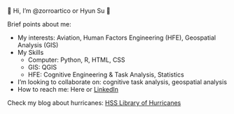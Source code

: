 :wave: Hi, I’m @zorroartico or Hyun Su :maple_leaf:

Brief points about me:
- My interests: Aviation, Human Factors Engineering (HFE), Geospatial Analysis (GIS)
- My Skills
  - Computer: Python, R, HTML, CSS
  - GIS: QGIS
  - HFE: Cognitive Engineering & Task Analysis, Statistics
- I’m looking to collaborate on: cognitive task analysis, geospatial analysis
- How to reach me: Here or [LinkedIn](https://www.linkedin.com/in/hyun-su-winfred-seong-mes-545bb467/)

Check my blog about hurricanes: [HSS Library of Hurricanes](https://zorroartico.github.io/hsslotc/index.html)

<!---
zorroartico/zorroartico is a ✨ special ✨ repository because its `README.md` (this file) appears on your GitHub profile.
You can click the Preview link to take a look at your changes.
--->
